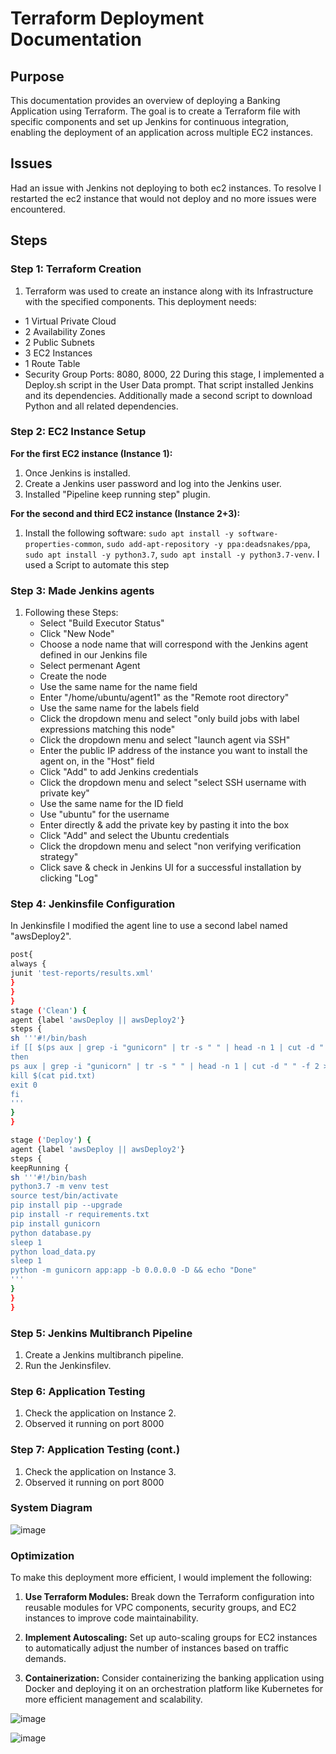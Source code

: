 # Terraform Deployment Documentation

## Purpose
This documentation provides an overview of deploying a Banking Application using Terraform. The goal is to create a Terraform file with specific components and set up Jenkins for continuous integration, enabling the deployment of an application across multiple EC2 instances.

## Issues
Had an issue with Jenkins not deploying to both ec2 instances. To resolve I restarted the ec2 instance that would not deploy and no more issues were encountered.
## Steps

### Step 1: Terraform Creation
1. Terraform was used to create an instance along with its Infrastructure with the specified components.
This deployment needs:
- 1 Virtual Private Cloud
- 2 Availability Zones
- 2 Public Subnets
- 3 EC2 Instances
- 1 Route Table
- Security Group Ports: 8080, 8000, 22
  During this stage, I implemented a Deploy.sh script in the User Data prompt. That script installed Jenkins and its dependencies. Additionally made a second script to download Python and all related dependencies.
   
### Step 2: EC2 Instance Setup
**For the first EC2 instance (Instance 1):**
1. Once Jenkins is installed.
2. Create a Jenkins user password and log into the Jenkins user.
3. Installed "Pipeline keep running step" plugin.

**For the second and third EC2 instance (Instance 2+3):**
1. Install the following software: `sudo apt install -y software-properties-common`, `sudo add-apt-repository -y ppa:deadsnakes/ppa`, `sudo apt install -y python3.7`, `sudo apt install -y python3.7-venv`. I used a Script to automate this step

### Step 3: Made Jenkins agents
1. Following these Steps:
    - Select "Build Executor Status"
    - Click "New Node"
    - Choose a node name that will correspond with the Jenkins agent defined in our Jenkins file
    - Select permenant Agent
    - Create the node
    - Use the same name for the name field
    - Enter "/home/ubuntu/agent1" as the "Remote root directory"
    - Use the same name for the labels field
    - Click the dropdown menu and select "only build jobs with label expressions matching this node"
    - Click the dropdown menu and select "launch agent via SSH"
    - Enter the public IP address of the instance you want to install the agent on, in the "Host" field
    - Click "Add" to add Jenkins credentials
    - Click the dropdown menu and select "select SSH username with private key"
    - Use the same name for the ID field 
    - Use "ubuntu" for the username
    - Enter directly & add the private key by pasting it into the box
    - Click "Add" and select the Ubuntu credentials
    - Click the dropdown menu and select "non verifying verification strategy"
    - Click save & check in Jenkins UI for a successful installation by clicking "Log"

### Step 4: Jenkinsfile Configuration
In Jenkinsfile I modified the agent line to use a second label named "awsDeploy2".
```bash
post{
always {
junit 'test-reports/results.xml'
}
}
}
stage ('Clean') {
agent {label 'awsDeploy || awsDeploy2'}
steps {
sh '''#!/bin/bash
if [[ $(ps aux | grep -i "gunicorn" | tr -s " " | head -n 1 | cut -d " " -f 2) != 0 ]]
then
ps aux | grep -i "gunicorn" | tr -s " " | head -n 1 | cut -d " " -f 2 > pid.txt
kill $(cat pid.txt)
exit 0
fi
'''
}
}
```
```bash
stage ('Deploy') {
agent {label 'awsDeploy || awsDeploy2'}
steps {
keepRunning {
sh '''#!/bin/bash
python3.7 -m venv test
source test/bin/activate
pip install pip --upgrade
pip install -r requirements.txt
pip install gunicorn
python database.py
sleep 1
python load_data.py
sleep 1 
python -m gunicorn app:app -b 0.0.0.0 -D && echo "Done"
'''
}
}
}
```
### Step 5: Jenkins Multibranch Pipeline
1. Create a Jenkins multibranch pipeline.
2. Run the Jenkinsfilev.

### Step 6: Application Testing
1. Check the application on Instance 2.
2. Observed it running on port 8000

### Step 7: Application Testing (cont.)
1. Check the application on Instance 3.
2. Observed it running on port 8000



### System Diagram
![image](Deployment5/Deployment5.png)

### Optimization
To make this deployment more efficient, I would implement the following:

1. **Use Terraform Modules:** Break down the Terraform configuration into reusable modules for VPC components, security groups, and EC2 instances to improve code maintainability.

2. **Implement Autoscaling:** Set up auto-scaling groups for EC2 instances to automatically adjust the number of instances based on traffic demands.

3. **Containerization:** Consider containerizing the banking application using Docker and deploying it on an orchestration platform like Kubernetes for more efficient management and scalability.

![image](Deployment5/BankingApplication.png)

![image](Deployment5/Jenkins.png)
